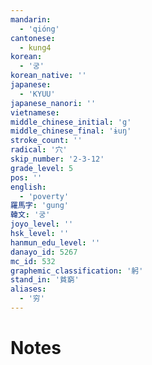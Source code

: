```yaml
---
mandarin:
  - 'qióng'
cantonese:
  - kung4
korean:
  - '궁'
korean_native: ''
japanese:
  - 'KYUU'
japanese_nanori: ''
vietnamese:
middle_chinese_initial: 'g'
middle_chinese_final: 'ɨuŋ'
stroke_count: ''
radical: '穴'
skip_number: '2-3-12'
grade_level: 5
pos: ''
english:
  - 'poverty'
羅馬字: 'gung'
韓文: '궁'
joyo_level: ''
hsk_level: ''
hanmun_edu_level: ''
danayo_id: 5267
mc_id: 532
graphemic_classification: '躬'
stand_in: '貧窮'
aliases:
  - '穷'
---
```


# Notes

